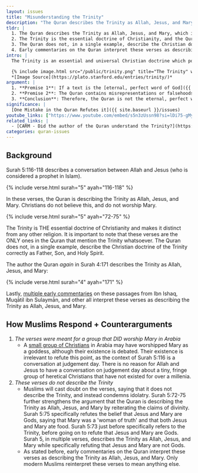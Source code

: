 ```yaml
---
layout: issues
title: "Misunderstanding the Trinity"
description: "The Quran describes the Trinity as Allah, Jesus, and Mary, which is not the Christian belief."
tldr: |
  1. The Quran describes the Trinity as Allah, Jesus, and Mary, which is not the Christian belief.
  2. The Trinity is the essential doctrine of Christianity, and the Quran's misrepresentation of it is a significant error.
  3. The Quran does not, in a single example, describe the Christian doctrine of the Trinity correctly as Father, Son, and Holy Spirit.
  4. Early commentaries on the Quran interpret these verses as describing the Trinity as Allah, Jesus, and Mary.
intro: |
  The Trinity is an essential and universal Christian doctrine which posits that God consists of three persons, the Father, the Son (Jesus), and the Holy Spirit, who are distinct yet co-equal and co-eternal. The Trinity is formalized as early as the Council of Nicaea in AD 325, 200 years prior to the life of Muhammed. The Quran describes the Trinity multiple times as the belief that Allah, Jesus, and Mary are Gods. This is an inaccurate description of the Christian belief of the Trinity.

  {% include image.html src="/public/trinity.png" title="The Trinity" width="250px" %}
  *[Image Source](https://plato.stanford.edu/entries/trinity/)*
argument: |
  1. **Premise 1**: If a text is the [eternal, perfect word of God]({{ site.baseurl }}/issues), it cannot contain misrepresentations or falsehood.
  2. **Premise 2**: The Quran contains misrepresentations or falsehoods of the Christian Doctrine of the Trinity.
  3. **Conclusion**: Therefore, the Quran is not the eternal, perfect word of God.
significance: |
  [One Mistake in the Quran Refutes it]({{ site.baseurl }}/issues)
youtube_links: ["https://www.youtube.com/embed/s5n3zUssn98?si=lDi75-gMyM2IJbxZ", "https://www.youtube.com/embed/e1yBMFWmVHQ?si=be81kx-6locvbzHs", "https://www.youtube.com/embed/X50WqTyFcfo?si=os9IGvHk9xs7lbF5"]
related_links: |
  - [CARM - Did the author of the Quran understand the Trinity?](https://carm.org/islam/did-the-author-of-the-quran-understand-the-trinity/)
categories: quran-issues
---
```


## Background

Surah 5:116-118 describes a conversation between Allah and Jesus (who is considered a prophet in Islam).

{% include verse.html surah="5" ayah="116-118" %}

In these verses, the Quran is describing the Trinity as Allah, Jesus, and Mary. Christians do not believe this, and do not worship Mary.

{% include verse.html surah="5" ayah="72-75" %}

The Trinity is THE essential doctrine of Christianity and makes it distinct from any other religion. It is important to note that these verses are the ONLY ones in the Quran that mention the Trinity whatsoever. The Quran does not, in a single example, describe the Christian doctrine of the Trinity correctly as Father, Son, and Holy Spirit.

The author the Quran *again* in Surah 4:171 describes the Trinity as Allah, Jesus, and Mary:

{% include verse.html surah="4" ayah="171" %}

Lastly, [multiple early commentaries](https://carm.org/islam/did-the-author-of-the-quran-understand-the-trinity/) on these passages from Ibn Ishaq, Muqātil ibn Sulaymān, and other all interpret these verses as describing the Trinity as Allah, Jesus, and Mary.

## How Muslims Respond + Counterarguments

1. *The verses were meant for a group that DID worship Mary in Arabia*
    - A [small group of Christians](https://en.wikipedia.org/wiki/Collyridianism) in Arabia may have worshipped Mary as a goddess, although their existence is debated. Their existence is irrelevant to refute this point, as the context of Surah 5:116 is a conversation at judgement day. There is no reason for Allah and Jesus to have a conversation on judgement day about a tiny, fringe group of heretical Christians that have not existed for over a millenia.
2. *These verses do not describe the Trinity*
    - Muslims will cast doubt on the verses, saying that it does not describe the Trinity, and instead condemns idolatry. Surah 5:72-75 further strengthens the argument that the Quran is describing the Trinity as Allah, Jesus, and Mary by reiterating the claims of divinity. Surah 5:75 specifically refutes the belief that Jesus and Mary are Gods, saying that Mary was a 'woman of truth' and that both Jesus and Mary ate food. Surah 5:73 just before specifically refers to the Trinity, before going on to refute that Jesus and Mary are Gods. Surah 5, in multiple verses, describes the Trinity as Allah, Jesus, and Mary while specifically refuting that Jesus and Mary are not Gods.
    - As stated before, early commentaries on the Quran interpret these verses as describing the Trinity as Allah, Jesus, and Mary. Only modern Muslims reinterpret these verses to mean anything else.
